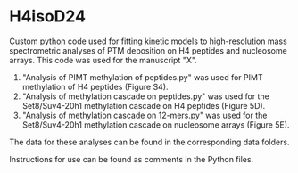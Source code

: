 # H4isoD24
Custom python code used for fitting kinetic models to high-resolution mass spectrometric analyses of PTM deposition on H4 peptides and nucleosome arrays. This code was used for the manuscript "X".

1) "Analysis of PIMT methylation of peptides.py" was used for PIMT methylation of H4 peptides (Figure S4).
2) "Analysis of methylation cascade on peptides.py" was used for the Set8/Suv4-20h1 methylation cascade on H4 peptides (Figure 5D).
3) "Analysis of methylation cascade on 12-mers.py" was used for the Set8/Suv4-20h1 methylation cascade on nucleosome arrays (Figure 5E).

The data for these analyses can be found in the corresponding data folders.

Instructions for use can be found as comments in the Python files.
